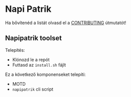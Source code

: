 Napi Patrik
===========

Ha bővítenéd a listát olvasd el a [CONTRIBUTING](CONTRIBUTING.md) útmutatót!

Napipatrik toolset
------------------

Telepítés:
* Klónozd le a repót
* Futtasd az `install.sh` fájlt

Ez a következő komponenseket telepíti:

* MOTD
* `napipatrik` cli script

